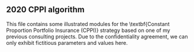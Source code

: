 ## 2020 CPPI algorithm 
This file contains some illustrated modules for the \textbf{Constant Proportion Portfolio Insurance (CPPI)} strategy based on one of my previous consulting projects. Due to the confidentiality agreement, we can only exhibit fictitious parameters and values here.
